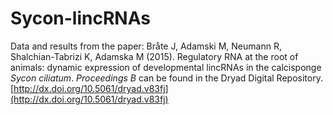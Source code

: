 # Sycon-lincRNAs

Data and results from the paper:
Bråte J, Adamski M, Neumann R, Shalchian-Tabrizi K, Adamska M (2015). Regulatory RNA at the root of animals: dynamic expression of developmental lincRNAs in the calcisponge *Sycon ciliatum*. *Proceedings B* can be found in the Dryad Digital Repository. [http://dx.doi.org/10.5061/dryad.v83fj](http://dx.doi.org/10.5061/dryad.v83fj)
